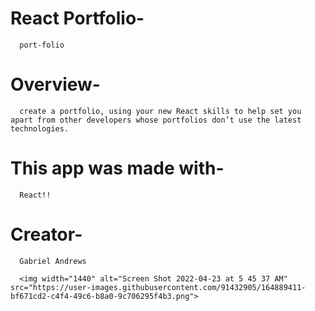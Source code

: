# React Portfolio- 
      port-folio


# Overview- 
      create a portfolio, using your new React skills to help set you apart from other developers whose portfolios don’t use the latest technologies.
    
 
# This app was made with- 
      React!!
      
 
# Creator-
      Gabriel Andrews
      
      <img width="1440" alt="Screen Shot 2022-04-23 at 5 45 37 AM" src="https://user-images.githubusercontent.com/91432905/164889411-bf671cd2-c4f4-49c6-b8a0-9c706295f4b3.png">
